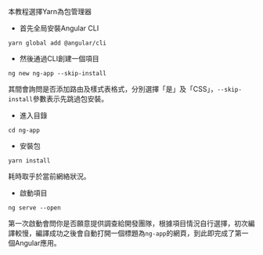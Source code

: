 本教程選擇Yarn為包管理器

- 首先全局安裝Angular CLI
```
yarn global add @angular/cli
```
- 然後通過CLI創建一個項目
```
ng new ng-app --skip-install
```
其間會詢問是否添加路由及樣式表格式，分別選擇「是」及「CSS」，`--skip-install`參數表示先跳過包安裝。
- 進入目錄
```
cd ng-app
```
- 安裝包
```
yarn install
```
耗時取乎於當前網絡狀況。
- 啟動項目
```
ng serve --open
```
第一次啟動會問你是否願意提供調查給開發團隊，根據項目情況自行選擇，初次編譯較慢，編譯成功之後會自動打開一個標題為`ng-app`的網頁，到此即完成了第一個Angular應用。